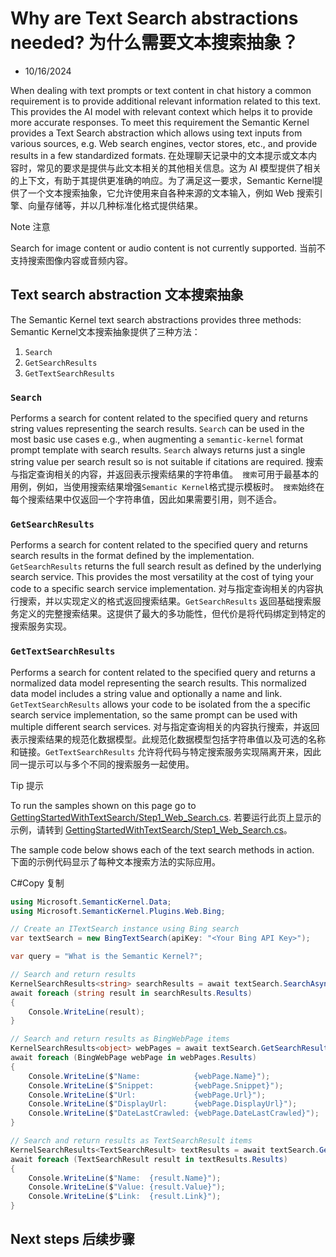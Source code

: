 # Why are Text Search abstractions needed? 为什么需要文本搜索抽象？

- 10/16/2024

When dealing with text prompts or text content in chat history a common requirement is to provide additional relevant information related to this text. This provides the AI model with relevant context which helps it to provide more accurate responses. To meet this requirement the Semantic Kernel provides a Text Search abstraction which allows using text inputs from various sources, e.g. Web search engines, vector stores, etc., and provide results in a few standardized formats.
在处理聊天记录中的文本提示或文本内容时，常见的要求是提供与此文本相关的其他相关信息。这为 AI 模型提供了相关的上下文，有助于其提供更准确的响应。为了满足这一要求，Semantic Kernel提供了一个文本搜索抽象，它允许使用来自各种来源的文本输入，例如 Web 搜索引擎、向量存储等，并以几种标准化格式提供结果。

 Note  注意

Search for image content or audio content is not currently supported.
当前不支持搜索图像内容或音频内容。



## Text search abstraction  文本搜索抽象

The Semantic Kernel text search abstractions provides three methods:
Semantic Kernel文本搜索抽象提供了三种方法：

1. `Search`
2. `GetSearchResults`
3. `GetTextSearchResults`



### `Search`

Performs a search for content related to the specified query and returns string values representing the search results. `Search` can be used in the most basic use cases e.g., when augmenting a `semantic-kernel` format prompt template with search results. `Search` always returns just a single string value per search result so is not suitable if citations are required.
搜索与指定查询相关的内容，并返回表示搜索结果的字符串值。` 搜索`可用于最基本的用例，例如，当使用搜索结果增强`Semantic Kernel`格式提示模板时。` 搜索`始终在每个搜索结果中仅返回一个字符串值，因此如果需要引用，则不适合。



### `GetSearchResults`

Performs a search for content related to the specified query and returns search results in the format defined by the implementation. `GetSearchResults` returns the full search result as defined by the underlying search service. This provides the most versatility at the cost of tying your code to a specific search service implementation.
对与指定查询相关的内容执行搜索，并以实现定义的格式返回搜索结果。`GetSearchResults` 返回基础搜索服务定义的完整搜索结果。这提供了最大的多功能性，但代价是将代码绑定到特定的搜索服务实现。



### `GetTextSearchResults`

Performs a search for content related to the specified query and returns a normalized data model representing the search results. This normalized data model includes a string value and optionally a name and link. `GetTextSearchResults` allows your code to be isolated from the a specific search service implementation, so the same prompt can be used with multiple different search services.
对与指定查询相关的内容执行搜索，并返回表示搜索结果的规范化数据模型。此规范化数据模型包括字符串值以及可选的名称和链接。`GetTextSearchResults` 允许将代码与特定搜索服务实现隔离开来，因此同一提示可以与多个不同的搜索服务一起使用。

 Tip  提示

To run the samples shown on this page go to [GettingStartedWithTextSearch/Step1_Web_Search.cs](https://github.com/microsoft/semantic-kernel/blob/main/dotnet/samples/GettingStartedWithTextSearch/Step1_Web_Search.cs).
若要运行此页上显示的示例，请转到 [GettingStartedWithTextSearch/Step1_Web_Search.cs](https://github.com/microsoft/semantic-kernel/blob/main/dotnet/samples/GettingStartedWithTextSearch/Step1_Web_Search.cs)。

The sample code below shows each of the text search methods in action.
下面的示例代码显示了每种文本搜索方法的实际应用。

C#Copy  复制

```csharp
using Microsoft.SemanticKernel.Data;
using Microsoft.SemanticKernel.Plugins.Web.Bing;

// Create an ITextSearch instance using Bing search
var textSearch = new BingTextSearch(apiKey: "<Your Bing API Key>");

var query = "What is the Semantic Kernel?";

// Search and return results
KernelSearchResults<string> searchResults = await textSearch.SearchAsync(query, new() { Top = 4 });
await foreach (string result in searchResults.Results)
{
    Console.WriteLine(result);
}

// Search and return results as BingWebPage items
KernelSearchResults<object> webPages = await textSearch.GetSearchResultsAsync(query, new() { Top = 4 });
await foreach (BingWebPage webPage in webPages.Results)
{
    Console.WriteLine($"Name:            {webPage.Name}");
    Console.WriteLine($"Snippet:         {webPage.Snippet}");
    Console.WriteLine($"Url:             {webPage.Url}");
    Console.WriteLine($"DisplayUrl:      {webPage.DisplayUrl}");
    Console.WriteLine($"DateLastCrawled: {webPage.DateLastCrawled}");
}

// Search and return results as TextSearchResult items
KernelSearchResults<TextSearchResult> textResults = await textSearch.GetTextSearchResultsAsync(query, new() { Top = 4 });
await foreach (TextSearchResult result in textResults.Results)
{
    Console.WriteLine($"Name:  {result.Name}");
    Console.WriteLine($"Value: {result.Value}");
    Console.WriteLine($"Link:  {result.Link}");
}
```



## Next steps  后续步骤

  